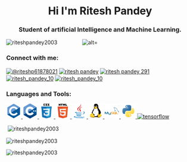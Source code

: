<h1 align="center">Hi I'm Ritesh Pandey</h1>
<h3 align="center">Student of artificial Intelligence and Machine Learning.</h3>
<img align ="right"alt="alt="coding" width="300" border-radius=50% src=https://i.pinimg.com/originals/81/17/8b/81178b47a8598f0c81c4799f2cdd4057.gif>
<p align="left"> <img src="https://komarev.com/ghpvc/?username=riteshpandey2003&label=Profile%20views&color=0e75b6&style=flat" alt="riteshpandey2003" /> </p>

<h3 align="left">Connect with me:</h3>
<p align="left">
<a href="https://twitter.com/@riteshp61878021" target="blank"><img align="center" src="https://raw.githubusercontent.com/rahuldkjain/github-profile-readme-generator/master/src/images/icons/Social/twitter.svg" alt="@riteshp61878021" height="30" width="40" /></a>
<a href="https://linkedin.com/in/ritesh pandey" target="blank"><img align="center" src="https://raw.githubusercontent.com/rahuldkjain/github-profile-readme-generator/master/src/images/icons/Social/linked-in-alt.svg" alt="ritesh pandey" height="30" width="40" /></a>
<a href="https://kaggle.com/ritesh pandey 291" target="blank"><img align="center" src="https://raw.githubusercontent.com/rahuldkjain/github-profile-readme-generator/master/src/images/icons/Social/kaggle.svg" alt="ritesh pandey 291" height="30" width="40" /></a>
<a href="https://instagram.com/ritesh_pandey_10" target="blank"><img align="center" src="https://raw.githubusercontent.com/rahuldkjain/github-profile-readme-generator/master/src/images/icons/Social/instagram.svg" alt="ritesh_pandey_10" height="30" width="40" /></a>
<a href="https://www.leetcode.com/ritesh_pandey_10" target="blank"><img align="center" src="https://raw.githubusercontent.com/rahuldkjain/github-profile-readme-generator/master/src/images/icons/Social/leet-code.svg" alt="ritesh_pandey_10" height="30" width="40" /></a>
</p>

<h3 align="left">Languages and Tools:</h3>
<p align="left"> <a href="https://www.cprogramming.com/" target="_blank" rel="noreferrer"> <img src="https://raw.githubusercontent.com/devicons/devicon/master/icons/c/c-original.svg" alt="c" width="40" height="40"/> </a> <a href="https://www.w3schools.com/cpp/" target="_blank" rel="noreferrer"> <img src="https://raw.githubusercontent.com/devicons/devicon/master/icons/cplusplus/cplusplus-original.svg" alt="cplusplus" width="40" height="40"/> </a> <a href="https://www.w3schools.com/css/" target="_blank" rel="noreferrer"> <img src="https://raw.githubusercontent.com/devicons/devicon/master/icons/css3/css3-original-wordmark.svg" alt="css3" width="40" height="40"/> </a> <a href="https://www.w3.org/html/" target="_blank" rel="noreferrer"> <img src="https://raw.githubusercontent.com/devicons/devicon/master/icons/html5/html5-original-wordmark.svg" alt="html5" width="40" height="40"/> </a> <a href="https://www.java.com" target="_blank" rel="noreferrer"> <img src="https://raw.githubusercontent.com/devicons/devicon/master/icons/java/java-original.svg" alt="java" width="40" height="40"/> </a> <a href="https://www.linux.org/" target="_blank" rel="noreferrer"> <img src="https://raw.githubusercontent.com/devicons/devicon/master/icons/linux/linux-original.svg" alt="linux" width="40" height="40"/> </a> <a href="https://www.mysql.com/" target="_blank" rel="noreferrer"> <img src="https://raw.githubusercontent.com/devicons/devicon/master/icons/mysql/mysql-original-wordmark.svg" alt="mysql" width="40" height="40"/> </a> <a href="https://www.python.org" target="_blank" rel="noreferrer"> <img src="https://raw.githubusercontent.com/devicons/devicon/master/icons/python/python-original.svg" alt="python" width="40" height="40"/> </a> <a href="https://www.tensorflow.org" target="_blank" rel="noreferrer"> <img src="https://www.vectorlogo.zone/logos/tensorflow/tensorflow-icon.svg" alt="tensorflow" width="40" height="40"/> </a> </p>



<p>&nbsp;<img align="center" src="https://github-readme-stats.vercel.app/api?username=riteshpandey2003&show_icons=true&locale=en" alt="riteshpandey2003" /></p>

<p><img align="center" src="https://github-readme-streak-stats.herokuapp.com/?user=riteshpandey2003&" alt="riteshpandey2003" /></p>
<p><img align="left" src="https://github-readme-stats.vercel.app/api/top-langs?username=riteshpandey2003&show_icons=true&locale=en&layout=compact" alt="riteshpandey2003" /></p><br>
